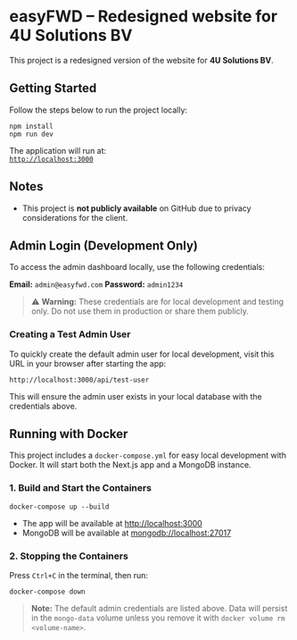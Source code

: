 # easyFWD – Redesigned website for 4U Solutions BV

This project is a redesigned version of the website for **4U Solutions BV**.

## Getting Started

Follow the steps below to run the project locally:

```
npm install
npm run dev
```

The application will run at:  
[`http://localhost:3000`](http://localhost:3000)

## Notes

- This project is **not publicly available** on GitHub due to privacy considerations for the client.

## Admin Login (Development Only)

To access the admin dashboard locally, use the following credentials:

**Email:** `admin@easyfwd.com`
**Password:** `admin1234`

> ⚠️ **Warning:** These credentials are for local development and testing only. Do not use them in production or share them publicly.

### Creating a Test Admin User

To quickly create the default admin user for local development, visit this URL in your browser after starting the app:

```
http://localhost:3000/api/test-user
```

This will ensure the admin user exists in your local database with the credentials above.

## Running with Docker

This project includes a `docker-compose.yml` for easy local development with Docker. It will start both the Next.js app and a MongoDB instance.

### 1. Build and Start the Containers

```
docker-compose up --build
```

- The app will be available at [http://localhost:3000](http://localhost:3000)
- MongoDB will be available at [mongodb://localhost:27017](mongodb://localhost:27017)

### 2. Stopping the Containers

Press `Ctrl+C` in the terminal, then run:

```
docker-compose down
```

> **Note:** The default admin credentials are listed above. Data will persist in the `mongo-data` volume unless you remove it with `docker volume rm <volume-name>`.